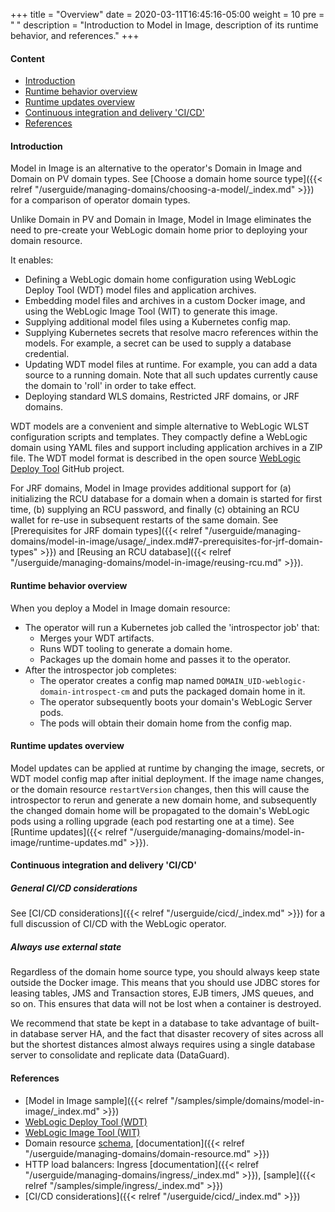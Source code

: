 +++
title = "Overview"
date = 2020-03-11T16:45:16-05:00
weight = 10
pre = "<b> </b>"
description = "Introduction to Model in Image, description of its runtime behavior, and references."
+++

#### Content

 - [Introduction](#introduction)
 - [Runtime behavior overview](#runtime-behavior-overview)
 - [Runtime updates overview](#runtime-updates-overview)
 - [Continuous integration and delivery 'CI/CD'](#continuous-integration-and-delivery-cicd)
 - [References](#references)

#### Introduction

Model in Image is an alternative to the operator's Domain in Image and Domain on PV domain types. See [Choose a domain home source type]({{< relref "/userguide/managing-domains/choosing-a-model/_index.md" >}}) for a comparison of operator domain types.

Unlike Domain in PV and Domain in Image, Model in Image eliminates the need to pre-create your WebLogic domain home prior to deploying your domain resource.

It enables:

 - Defining a WebLogic domain home configuration using WebLogic Deploy Tool (WDT) model files and application archives.
 - Embedding model files and archives in a custom Docker image, and using the WebLogic Image Tool (WIT) to generate this image.
 - Supplying additional model files using a Kubernetes config map.
 - Supplying Kubernetes secrets that resolve macro references within the models. For example, a secret can be used to supply a database credential.
 - Updating WDT model files at runtime. For example, you can add a data source to a running domain. Note that all such updates currently cause the domain to 'roll' in order to take effect.
 - Deploying standard WLS domains, Restricted JRF domains, or JRF domains.

WDT models are a convenient and simple alternative to WebLogic WLST configuration scripts and templates. They compactly define a WebLogic domain using YAML files and support including application archives in a ZIP file.  The WDT model format is described in the open source [WebLogic Deploy Tool](https://github.com/oracle/weblogic-deploy-tooling) GitHub project.

For JRF domains, Model in Image provides additional support for (a) initializing the RCU database for a domain when a domain is started for first time, (b) supplying an RCU password, and finally (c) obtaining an RCU wallet for re-use in subsequent restarts of the same domain. See [Prerequisites for JRF domain types]({{< relref "/userguide/managing-domains/model-in-image/usage/_index.md#7-prerequisites-for-jrf-domain-types" >}}) and [Reusing an RCU database]({{< relref "/userguide/managing-domains/model-in-image/reusing-rcu.md" >}}).


#### Runtime behavior overview

When you deploy a Model in Image domain resource:

  - The operator will run a Kubernetes job called the 'introspector job' that:
    - Merges your WDT artifacts.
    - Runs WDT tooling to generate a domain home.
    - Packages up the domain home and passes it to the operator.
  - After the introspector job completes:
    - The operator creates a config map named `DOMAIN_UID-weblogic-domain-introspect-cm` and puts the packaged domain home in it.
    - The operator subsequently boots your domain's WebLogic Server pods.
    - The pods will obtain their domain home from the config map.

#### Runtime updates overview

Model updates can be applied at runtime by changing the image, secrets, or WDT model config map after initial deployment. If the image name changes, or the domain resource `restartVersion` changes, then this will cause the introspector to rerun and generate a new domain home, and subsequently the changed domain home will be propagated to the domain's WebLogic pods using a rolling upgrade (each pod restarting one at a time). See [Runtime updates]({{< relref "/userguide/managing-domains/model-in-image/runtime-updates.md" >}}).

#### Continuous integration and delivery 'CI/CD'

##### General CI/CD considerations

See [CI/CD considerations]({{< relref "/userguide/cicd/_index.md" >}}) for a full discussion of CI/CD with the WebLogic operator.

##### Always use external state

Regardless of the domain home source type, you should always keep
state outside the Docker image. This means that you should
use JDBC stores for leasing tables, JMS and Transaction stores,
EJB timers, JMS queues, and so on. This ensures that data will not be lost when
a container is destroyed. 

We recommend that state be kept in a database to take advantage of built-in
database server HA, and the fact that disaster recovery of sites across all
but the shortest distances almost always requires using a single database
server to consolidate and replicate data (DataGuard).

#### References

 - [Model in Image sample]({{< relref "/samples/simple/domains/model-in-image/_index.md" >}})
 - [WebLogic Deploy Tool (WDT)](https://github.com/oracle/weblogic-deploy-tooling)
 - [WebLogic Image Tool (WIT)](https://github.com/oracle/weblogic-image-tool)
 - Domain resource [schema](https://github.com/oracle/weblogic-kubernetes-operator/blob/master/docs/domains/Domain.md), [documentation]({{< relref "/userguide/managing-domains/domain-resource.md" >}})
 - HTTP load balancers: Ingress [documentation]({{< relref "/userguide/managing-domains/ingress/_index.md" >}}), [sample]({{< relref "/samples/simple/ingress/_index.md" >}})
 - [CI/CD considerations]({{< relref "/userguide/cicd/_index.md" >}})
